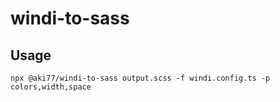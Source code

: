 # windi-to-sass

## Usage

```
npx @aki77/windi-to-sass output.scss -f windi.config.ts -p colors,width,space
```
